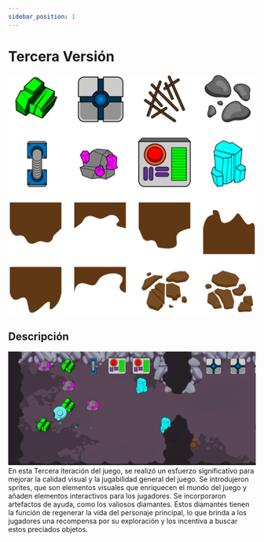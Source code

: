 ```yaml
---
sidebar_position: 1
---
```


# Tercera Versión
![](./elements/objV3.png)
## Descripción

![imgV3](./elements/imgV3.JPG)
En esta Tercera iteración del juego, se realizó un esfuerzo significativo para mejorar la calidad visual y la jugabilidad general del juego. Se introdujeron sprites, que son elementos visuales que enriquecen el mundo del juego y añaden elementos interactivos para los jugadores.
Se incorporaron artefactos de ayuda, como los valiosos diamantes. Estos diamantes tienen la función de regenerar la vida del personaje principal, lo que brinda a los jugadores una recompensa por su exploración y los incentiva a buscar estos preciados objetos.